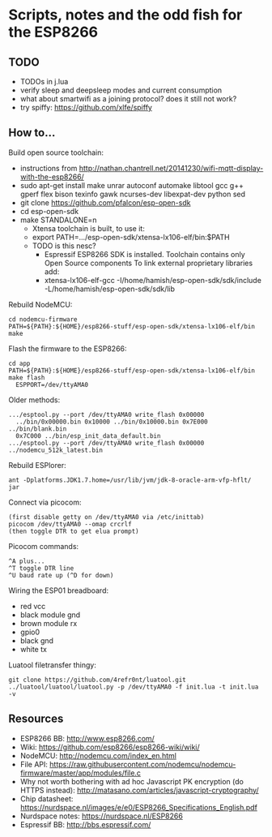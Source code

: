 Scripts, notes and the odd fish for the ESP8266
===

## TODO

- TODOs in j.lua
- verify sleep and deepsleep modes and current consumption
- what about smartwifi as a joining protocol? does it still not work?
- try spiffy: https://github.com/xlfe/spiffy

## How to...

Build open source toolchain:

- instructions from
  http://nathan.chantrell.net/20141230/wifi-mqtt-display-with-the-esp8266/
- sudo apt-get install make unrar autoconf automake libtool gcc g++ gperf flex
  bison texinfo gawk ncurses-dev libexpat-dev python sed
- git clone https://github.com/pfalcon/esp-open-sdk
- cd esp-open-sdk
- make STANDALONE=n
  - Xtensa toolchain is built, to use it:
  - export PATH=.../esp-open-sdk/xtensa-lx106-elf/bin:$PATH
  - TODO is this nesc?
    - Espressif ESP8266 SDK is installed. Toolchain contains only Open Source
      components To link external proprietary libraries add:
    - xtensa-lx106-elf-gcc -I/home/hamish/esp-open-sdk/sdk/include
      -L/home/hamish/esp-open-sdk/sdk/lib

Rebuild NodeMCU:

    cd nodemcu-firmware
    PATH=${PATH}:${HOME}/esp8266-stuff/esp-open-sdk/xtensa-lx106-elf/bin make

Flash the firmware to the ESP8266:

    cd app
    PATH=${PATH}:${HOME}/esp8266-stuff/esp-open-sdk/xtensa-lx106-elf/bin make flash
      ESPPORT=/dev/ttyAMA0
 
Older methods:

    .../esptool.py --port /dev/ttyAMA0 write_flash 0x00000
      ../bin/0x00000.bin 0x10000 ../bin/0x10000.bin 0x7E000 ../bin/blank.bin
      0x7C000 ../bin/esp_init_data_default.bin
    .../esptool.py --port /dev/ttyAMA0 write_flash 0x00000 ../nodemcu_512k_latest.bin

Rebuild ESPlorer:

    ant -Dplatforms.JDK1.7.home=/usr/lib/jvm/jdk-8-oracle-arm-vfp-hflt/ jar

Connect via picocom:

    (first disable getty on /dev/ttyAMA0 via /etc/inittab)
    picocom /dev/ttyAMA0 --omap crcrlf
    (then toggle DTR to get elua prompt)

Picocom commands:

    ^A plus...
    ^T toggle DTR line
    ^U baud rate up (^D for down)

Wiring the ESP01 breadboard:

- red vcc
- black module gnd
- brown module rx
- gpio0
- black gnd
- white tx

Luatool filetransfer thingy:

    git clone https://github.com/4refr0nt/luatool.git
    ../luatool/luatool/luatool.py -p /dev/ttyAMA0 -f init.lua -t init.lua -v

## Resources

- ESP8266 BB: http://www.esp8266.com/
- Wiki: https://github.com/esp8266/esp8266-wiki/wiki/
- NodeMCU: http://nodemcu.com/index_en.html
- File API:
  https://raw.githubusercontent.com/nodemcu/nodemcu-firmware/master/app/modules/file.c
- Why not worth bothering with ad hoc Javascript PK encryption (do HTTPS
  instead): http://matasano.com/articles/javascript-cryptography/
- Chip datasheet:
  https://nurdspace.nl/images/e/e0/ESP8266_Specifications_English.pdf
- Nurdspace notes: https://nurdspace.nl/ESP8266
- Espressif BB: http://bbs.espressif.com/
